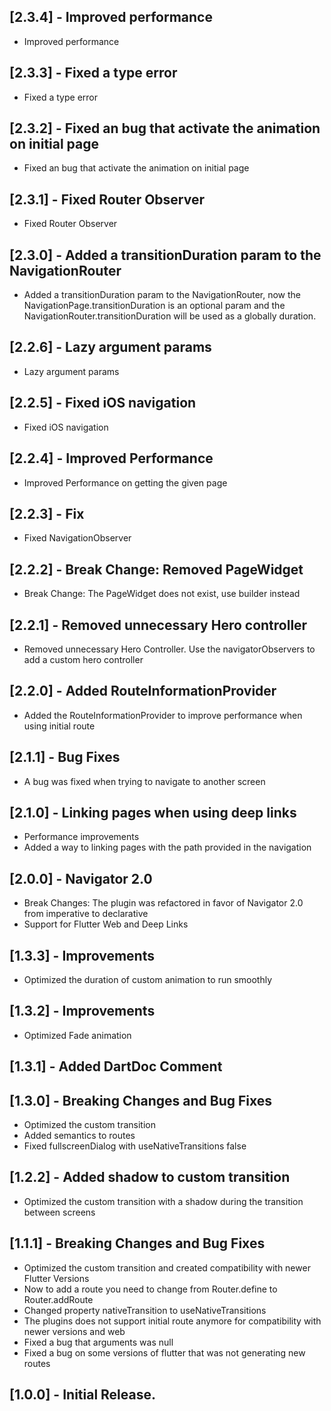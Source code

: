 ## [2.3.4] - Improved performance
* Improved performance

## [2.3.3] - Fixed a type error
* Fixed a type error

## [2.3.2] - Fixed an bug that activate the animation on initial page
* Fixed an bug that activate the animation on initial page

## [2.3.1] - Fixed Router Observer
* Fixed Router Observer

## [2.3.0] - Added a transitionDuration param to the NavigationRouter
* Added a transitionDuration param to the NavigationRouter, now the NavigationPage.transitionDuration
is an optional param and the NavigationRouter.transitionDuration will be used as a globally duration.

## [2.2.6] - Lazy argument params
* Lazy argument params

## [2.2.5] - Fixed iOS navigation
* Fixed iOS navigation

## [2.2.4] - Improved Performance
* Improved Performance on getting the given page

## [2.2.3] - Fix
* Fixed NavigationObserver

## [2.2.2] - Break Change: Removed PageWidget
* Break Change: The PageWidget does not exist, use builder instead

## [2.2.1] - Removed unnecessary Hero controller
* Removed unnecessary Hero Controller. Use the navigatorObservers to add a custom hero controller

## [2.2.0] - Added RouteInformationProvider
* Added the RouteInformationProvider to improve performance when using initial route

## [2.1.1] - Bug Fixes
* A bug was fixed when trying to navigate to another screen

## [2.1.0] - Linking pages when using deep links
* Performance improvements
* Added a way to linking pages with the path provided in the navigation

## [2.0.0] - Navigator 2.0
* Break Changes: The plugin was refactored in favor of Navigator 2.0 from imperative to declarative
* Support for Flutter Web and Deep Links

## [1.3.3] - Improvements
* Optimized the duration of custom animation to run smoothly

## [1.3.2] - Improvements
* Optimized Fade animation

## [1.3.1] - Added DartDoc Comment

## [1.3.0] - Breaking Changes and Bug Fixes
* Optimized the custom transition
* Added semantics to routes
* Fixed fullscreenDialog with useNativeTransitions false

## [1.2.2] - Added shadow to custom transition
* Optimized the custom transition with a shadow during the transition between screens

## [1.1.1] - Breaking Changes and Bug Fixes
* Optimized the custom transition and created compatibility with newer Flutter Versions
* Now to add a route you need to change from Router.define to Router.addRoute
* Changed property nativeTransition to useNativeTransitions
* The plugins does not support initial route anymore for compatibility with newer versions and web
* Fixed a bug that arguments was null
* Fixed a bug on some versions of flutter that was not generating new routes

## [1.0.0] - Initial Release.
